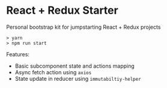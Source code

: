 # React + Redux Starter

Personal bootstrap kit for jumpstarting React + Redux projects

```
> yarn
> npm run start
```

Features:
* Basic subcomponent state and actions mapping
* Async fetch action using `axios`
* State update in reducer using `immutabiltiy-helper`
